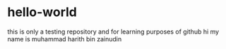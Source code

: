 # hello-world
this is only a testing repository and for learning purposes of github
hi my name is muhammad harith bin zainudin
